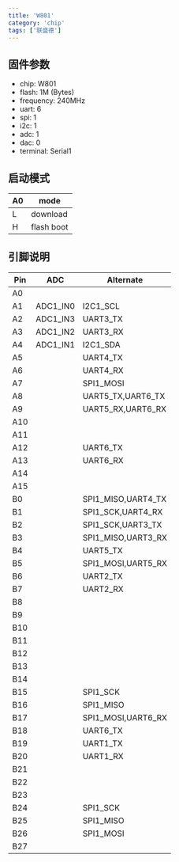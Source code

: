 ```yaml
---
title: 'W801'
category: 'chip'
tags: ['联盛德']
---
```


## 固件参数

- chip: W801
- flash: 1M (Bytes)
- frequency: 240MHz
- uart: 6
- spi: 1
- i2c: 1
- adc: 1
- dac: 0
- terminal: Serial1

## 启动模式

| A0  | mode       |
| --- | ---------- |
| L   | download   |
| H   | flash boot |

## 引脚说明

| Pin | ADC      | Alternate          |
| --- | -------- | ------------------ |
| A0  |          |                    |
| A1  | ADC1_IN0 | I2C1_SCL           |
| A2  | ADC1_IN3 | UART3_TX           |
| A3  | ADC1_IN2 | UART3_RX           |
| A4  | ADC1_IN1 | I2C1_SDA           |
| A5  |          | UART4_TX           |
| A6  |          | UART4_RX           |
| A7  |          | SPI1_MOSI          |
| A8  |          | UART5_TX,UART6_TX  |
| A9  |          | UART5_RX,UART6_RX  |
| A10 |          |                    |
| A11 |          |                    |
| A12 |          | UART6_TX           |
| A13 |          | UART6_RX           |
| A14 |          |                    |
| A15 |          |                    |
| B0  |          | SPI1_MISO,UART4_TX |
| B1  |          | SPI1_SCK,UART4_RX  |
| B2  |          | SPI1_SCK,UART3_TX  |
| B3  |          | SPI1_MISO,UART3_RX |
| B4  |          | UART5_TX           |
| B5  |          | SPI1_MOSI,UART5_RX |
| B6  |          | UART2_TX           |
| B7  |          | UART2_RX           |
| B8  |          |                    |
| B9  |          |                    |
| B10 |          |                    |
| B11 |          |                    |
| B12 |          |                    |
| B13 |          |                    |
| B14 |          |                    |
| B15 |          | SPI1_SCK           |
| B16 |          | SPI1_MISO          |
| B17 |          | SPI1_MOSI,UART6_RX |
| B18 |          | UART6_TX           |
| B19 |          | UART1_TX           |
| B20 |          | UART1_RX           |
| B21 |          |                    |
| B22 |          |                    |
| B23 |          |                    |
| B24 |          | SPI1_SCK           |
| B25 |          | SPI1_MISO          |
| B26 |          | SPI1_MOSI          |
| B27 |          |                    |
